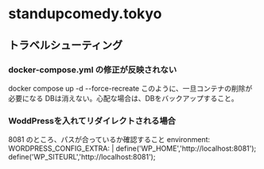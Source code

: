 # standupcomedy.tokyo

## トラベルシューティング

### docker-compose.yml の修正が反映されない

docker compose up -d --force-recreate
このように、一旦コンテナの削除が必要になる
DBは消えない。心配な場合は、DBをバックアップすること。

### WoddPressを入れてリダイレクトされる場合

8081 のところ、パスが合っているか確認すること
environment:
  WORDPRESS_CONFIG_EXTRA: |
    define('WP_HOME','http://localhost:8081');
    define('WP_SITEURL','http://localhost:8081');